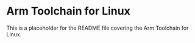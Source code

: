 # Arm Toolchain for Linux

This is a placeholder for the README file covering the
Arm Toolchain for Linux.